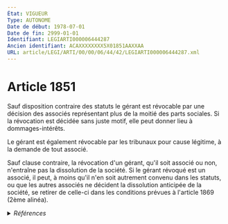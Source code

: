 ```yaml
---
État: VIGUEUR
Type: AUTONOME
Date de début: 1978-07-01
Date de fin: 2999-01-01
Identifiant: LEGIARTI000006444287
Ancien identifiant: ACAXXXXXXXX5X01851AAXXAA
URL: article/LEGI/ARTI/00/00/06/44/42/LEGIARTI000006444287.xml
---
```


<h1>Article 1851</h1>

Sauf disposition contraire des statuts le gérant est révocable par une décision
des associés représentant plus de la moitié des parts sociales. Si la révocation
est décidée sans juste motif, elle peut donner lieu à dommages-intérêts.<br />

Le gérant est également révocable par les tribunaux pour cause légitime, à la
demande de tout associé.<br />

Sauf clause contraire, la révocation d'un gérant, qu'il soit associé ou non,
n'entraîne pas la dissolution de la société. Si le gérant révoqué est un
associé, il peut, à moins qu'il n'en soit autrement convenu dans les statuts, ou
que les autres associés ne décident la dissolution anticipée de la société, se
retirer de celle-ci dans les conditions prévues à l'article 1869 (2ème alinéa).


<details>
  <summary><em>Références</em></summary>

  <h2>Articles faisant référence à l'article</h2>
  
  <ul>
    <li>
      <a href="https://legal.tricoteuses.fr//redirection/LEGIARTI000006444422?vers=git&vers=legifrance">Code civil - article 1869 AUTONOME VIGUEUR, en vigueur depuis le 1978-07-01</a> CITATION cible
    </li>
  </ul>
  
  <h2>Textes faisant référence à l'article</h2>
  
  <ul>
    <li>
      <a href="https://legal.tricoteuses.fr//redirection/JORFTEXT000000886567?vers=git&vers=legifrance">Loi n°78-9 du 4 janvier 1978 MODIFIANT LE TITRE IX DU LIVRE III DU CODE CIVIL</a> CREATION cible
    </li>
  </ul>
  
  <h2>Références faites par l'article</h2>
  
  <ul>
    <li>
      1978-01-04 CREATION source <a href="https://legal.tricoteuses.fr//redirection/JORFTEXT000000886567?vers=git&vers=legifrance">Loi n°78-9 du 4 janvier 1978 MODIFIANT LE TITRE IX DU LIVRE III DU CODE CIVIL</a>
    </li>
    <li>
      2999-01-01 CITATION source <a href="https://legal.tricoteuses.fr//redirection/LEGIARTI000006444422?vers=git&vers=legifrance">Code civil - article 1869 AUTONOME VIGUEUR, en vigueur depuis le 1978-07-01</a>
    </li>
  </ul>
</details>
